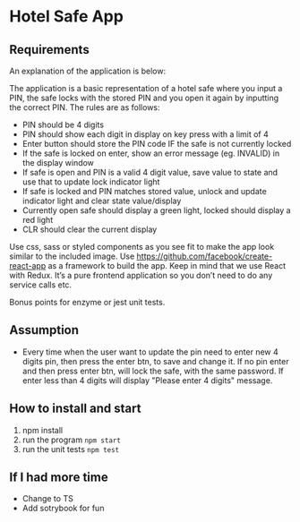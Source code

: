 # Hotel Safe App

## Requirements

An explanation of the application is below:

The application is a basic representation of a hotel safe where you input a PIN, the safe locks with the stored PIN and you open it again by inputting the correct PIN. The rules are as follows:

- PIN should be 4 digits
- PIN should show each digit in display on key press with a limit of 4
- Enter button should store the PIN code IF the safe is not currently locked
- If the safe is locked on enter, show an error message (eg. INVALID) in the display window
- If safe is open and PIN is a valid 4 digit value, save value to state and use that to update lock indicator light
- If safe is locked and PIN matches stored value, unlock and update indicator light and clear state value/display
- Currently open safe should display a green light, locked should display a red light
- CLR should clear the current display

Use css, sass or styled components as you see fit to make the app look similar to the included image.
Use https://github.com/facebook/create-react-app as a framework to build the app. Keep in mind that we use React with Redux. It’s a pure frontend application so you don’t need to do any service calls etc.

Bonus points for enzyme or jest unit tests.

## Assumption

- Every time when the user want to update the pin need to enter new 4 digits pin, then press the enter btn, to save and change it. If no pin enter and then press enter btn, will lock the safe, with the same password. If enter less than 4 digits will display "Please enter 4 digits" message.

## How to install and start

1. npm install
2. run the program `npm start`
3. run the unit tests `npm test`

## If I had more time

- Change to TS
- Add sotrybook for fun
